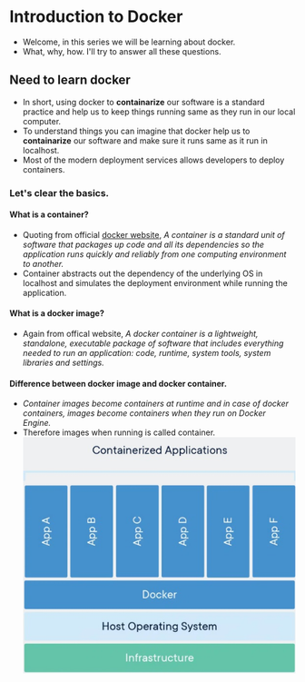 # Introduction to Docker
- Welcome, in this series we will be learning about docker.
- What, why, how. I'll try to answer all these questions.

## Need to learn docker
- In short, using docker to **containarize** our software is a standard practice and help us to keep things running same as they run in our local computer.
- To understand things you can imagine that docker help us to **containarize** our software and make sure it runs same as it run in localhost.
- Most of the modern deployment services allows developers to deploy containers.

### Let's clear the basics.
#### What is a container?
- Quoting from official [docker website](https://www.docker.com/resources/what-container/), *A container is a standard unit of software that packages up code and all its dependencies so the application runs quickly and reliably from one computing environment to another.*
- Container abstracts out the dependency of the underlying OS in localhost and simulates the deployment environment while running the application.
#### What is a docker image?
- Again from offical website, *A docker container is a lightweight, standalone, executable package of software that includes everything needed to run an application: code, runtime, system tools, system libraries and settings.*
#### Difference between docker image and docker container.
- *Container images become containers at runtime and in case of docker containers, images become containers when they run on Docker Engine.*
- Therefore images when running is called container.
![Docker container visualization](./assets/docker_container_visualization.jpg)